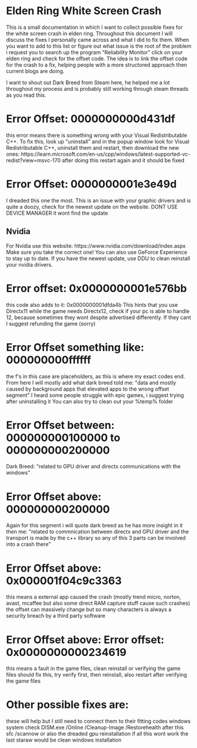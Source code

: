 # Elden Ring White Screen Crash
This is a small documentation in which I want to collect possible fixes for the white screen crash in elden ring.
Throughout this document I will discuss the fixes I personally came across and what I did to fix them.
When you want to add to this list or figure out what issue is the root of the problem i request you to search up the program "Reliability Monitor" click on your elden ring and check for the offset code.
The idea is to link the offset code for the crash to a fix, helping people with a more structored approach then current blogs are doing.

I want to shout out Dark Breed from Steam here, he helped me a lot throughout my process and is probably still working through steam threads as you read this.

<h1>Error Offset: 0000000000d431df</h1>
this error means there is something wrong with your Visual Redistributable C++. To fix this, look up "uninstall" and in the popup window look for Visual Redistributable C++, uninstall them and restart, then download the new ones:
https://learn.microsoft.com/en-us/cpp/windows/latest-supported-vc-redist?view=msvc-170
after doing this restart again and it should be fixed

<h1>Error Offset: 0000000001e3e49d</h1>
I dreaded this one the most. This is an issue with your graphic drivers and is quite a doozy, check for the newest update on the website. DONT USE DEVICE MANAGER it wont find the update

<h2>Nvidia</h2>
For Nvidia use this website: https://www.nvidia.com/download/index.aspx
Make sure you take the correct one!
You can also use GeForce Experience to stay up to date.
If you have the newest update, use DDU to clean reinstall your nvidia drivers.

<h1>Error offset: 0x0000000001e576bb</h1>
this code also adds to it: 0x0000000001dfda4b
This hints that you use Directx11 while the game needs Directx12, check if your pc is able to handle 12, because sometimes they wont despite advertised differently. If they cant I suggest refunding the game (sorry)

<h1>Error Offset something like: 000000000ffffff</h1>
the f's in this case are placeholders, as this is where my exact codes end. From here I will mostly add what dark breed told me:
"data and mostly caused by background apps that elevated apps to the wrong offset segment"
I heard some people struggle with epic games, i suggest trying after uninstalling it
You can also try to clean out your %temp% folder

<h1>Error Offset between: 000000000100000 to 000000000200000</h1>
Dark Breed: "related to GPU driver and directx communications with the windows"

<h1>Error Offset above: 000000000200000</h1>
Again for this segment i will quote dark breed as he has more insight in it then me:
"related to commnication between directx and GPU driver and the transport is made by the c++ library so any of this 3 parts can be involved into a crash there"

<h1>Error Offset above: 0x000001f04c9c3363</h1>
this means a external app caused the crash (mostly trend micro, norton, avast, mcaffee but also some direct RAM capture stuff cause such crashes) the offset can massively change but so many characters is always a security breach by a third party software

<h1>Error Offset above: Error offset: 0x0000000000234619</h1>
this means a fault in the game files, clean reinstall or verifying the game files should fix this, try verify first, then reinstall, also restart after verifying the game files

<h1>Other possible fixes are:</h1>
these will help but I still need to connect them to their fitting codes
windows system check
DISM.exe /Online /Cleanup-Image /Restorehealth
after this
sfc /scannow
or also the dreaded gpu reinstallation
if all this wont work the last staraw would be clean windows installation
